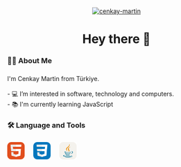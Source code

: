 ###

<div align="center">
  <a href="https://linkedin.com/in/cenkay-martin" target="blank"><img src="https://img.shields.io/static/v1?message=LinkedIn&logo=linkedin&label=&color=0077B5&logoColor=white&labelColor=&style=for-the-badge" height="25" alt="cenkay-martin"  /></a>
</div>

<h1 align="center">Hey there 👋</h1>

###

<h3 align="left">👩‍💻  About Me</h3>

###

<p align="left">I'm Cenkay Martin from Türkiye.<br><br>- 💻 I’m interested in software, technology and computers.<br>- 📚 I'm currently learning JavaScript<br> </p>

###

<h3 align="left">🛠 Language and Tools</h3>

###

<div align="left">
  <img src="https://github.com/tandpfun/skill-icons/blob/main/icons/HTML.svg" height="40" alt="html5 logo"  />
  <img width="12" />
  <img src="https://github.com/tandpfun/skill-icons/blob/main/icons/CSS.svg" height="40" alt="css3 logo"  />
  <img width="12" />
  <img src="https://github.com/tandpfun/skill-icons/blob/main/icons/Java-Light.svg" height="40" alt="java logo"  />
  <img width="12" />
</div>

###

